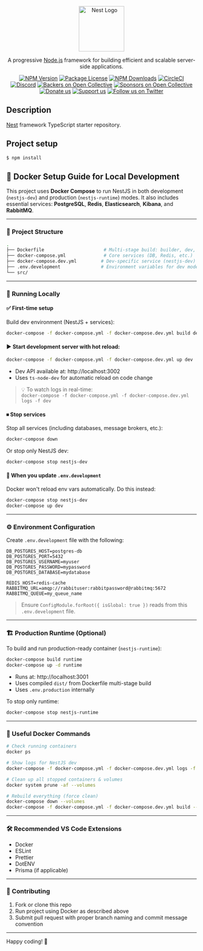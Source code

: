 <p align="center">
  <a href="http://nestjs.com/" target="blank"><img src="https://nestjs.com/img/logo-small.svg" width="120" alt="Nest Logo" /></a>
</p>

[circleci-image]: https://img.shields.io/circleci/build/github/nestjs/nest/master?token=abc123def456
[circleci-url]: https://circleci.com/gh/nestjs/nest

  <p align="center">A progressive <a href="http://nodejs.org" target="_blank">Node.js</a> framework for building efficient and scalable server-side applications.</p>
    <p align="center">
<a href="https://www.npmjs.com/~nestjscore" target="_blank"><img src="https://img.shields.io/npm/v/@nestjs/core.svg" alt="NPM Version" /></a>
<a href="https://www.npmjs.com/~nestjscore" target="_blank"><img src="https://img.shields.io/npm/l/@nestjs/core.svg" alt="Package License" /></a>
<a href="https://www.npmjs.com/~nestjscore" target="_blank"><img src="https://img.shields.io/npm/dm/@nestjs/common.svg" alt="NPM Downloads" /></a>
<a href="https://circleci.com/gh/nestjs/nest" target="_blank"><img src="https://img.shields.io/circleci/build/github/nestjs/nest/master" alt="CircleCI" /></a>
<a href="https://discord.gg/G7Qnnhy" target="_blank"><img src="https://img.shields.io/badge/discord-online-brightgreen.svg" alt="Discord"/></a>
<a href="https://opencollective.com/nest#backer" target="_blank"><img src="https://opencollective.com/nest/backers/badge.svg" alt="Backers on Open Collective" /></a>
<a href="https://opencollective.com/nest#sponsor" target="_blank"><img src="https://opencollective.com/nest/sponsors/badge.svg" alt="Sponsors on Open Collective" /></a>
  <a href="https://paypal.me/kamilmysliwiec" target="_blank"><img src="https://img.shields.io/badge/Donate-PayPal-ff3f59.svg" alt="Donate us"/></a>
    <a href="https://opencollective.com/nest#sponsor"  target="_blank"><img src="https://img.shields.io/badge/Support%20us-Open%20Collective-41B883.svg" alt="Support us"></a>
  <a href="https://twitter.com/nestframework" target="_blank"><img src="https://img.shields.io/twitter/follow/nestframework.svg?style=social&label=Follow" alt="Follow us on Twitter"></a>
</p>
  <!--[![Backers on Open Collective](https://opencollective.com/nest/backers/badge.svg)](https://opencollective.com/nest#backer)
  [![Sponsors on Open Collective](https://opencollective.com/nest/sponsors/badge.svg)](https://opencollective.com/nest#sponsor)-->

## Description

[Nest](https://github.com/nestjs/nest) framework TypeScript starter repository.

## Project setup

```bash
$ npm install
```


## 🐳 Docker Setup Guide for Local Development

This project uses **Docker Compose** to run NestJS in both development (`nestjs-dev`) and production (`nestjs-runtime`) modes. It also includes essential services: **PostgreSQL**, **Redis**, **Elasticsearch**, **Kibana**, and **RabbitMQ**.

---

### 🧱 Project Structure

```bash
.
├── Dockerfile                      # Multi-stage build: builder, dev, runtime
├── docker-compose.yml              # Core services (DB, Redis, etc.)
├── docker-compose.dev.yml         # Dev-specific service (nestjs-dev)
├── .env.development               # Environment variables for dev mode
└── src/
```

---

### 🚀 Running Locally

#### ✅ First-time setup

Build dev environment (NestJS + services):

```bash
docker-compose -f docker-compose.yml -f docker-compose.dev.yml build dev
```

#### ▶️ Start development server with hot reload:

```bash
docker-compose -f docker-compose.yml -f docker-compose.dev.yml up dev
```

- Dev API available at: http://localhost:3002
- Uses `ts-node-dev` for automatic reload on code change

> 💡 To watch logs in real-time:  
> `docker-compose -f docker-compose.yml -f docker-compose.dev.yml logs -f dev`

#### ⏹ Stop services

Stop all services (including databases, message brokers, etc.):  
```bash
docker-compose down
```

Or stop only NestJS dev:  
```bash
docker-compose stop nestjs-dev
```

#### 🔄 When you update `.env.development`

Docker won't reload env vars automatically. Do this instead:

```bash
docker-compose stop nestjs-dev
docker-compose up dev
```

---

### ⚙️ Environment Configuration

Create `.env.development` file with the following:

```env
DB_POSTGRES_HOST=postgres-db
DB_POSTGRES_PORT=5432
DB_POSTGRES_USERNAME=myuser
DB_POSTGRES_PASSWORD=mypassword
DB_POSTGRES_DATABASE=mydatabase

REDIS_HOST=redis-cache
RABBITMQ_URL=amqp://rabbituser:rabbitpassword@rabbitmq:5672
RABBITMQ_QUEUE=my_queue_name
```

> Ensure `ConfigModule.forRoot({ isGlobal: true })` reads from this `.env.development` file.

---

### 🏗 Production Runtime (Optional)

To build and run production-ready container (`nestjs-runtime`):

```bash
docker-compose build runtime
docker-compose up -d runtime
```

- Runs at: http://localhost:3001
- Uses compiled `dist/` from Dockerfile multi-stage build
- Uses `.env.production` internally

To stop only runtime:

```bash
docker-compose stop nestjs-runtime
```

---

### 🧪 Useful Docker Commands

```bash
# Check running containers
docker ps

# Show logs for NestJS dev
docker-compose -f docker-compose.yml -f docker-compose.dev.yml logs -f dev

# Clean up all stopped containers & volumes
docker system prune -af --volumes

# Rebuild everything (force clean)
docker-compose down --volumes
docker-compose -f docker-compose.yml -f docker-compose.dev.yml build --no-cache
```

---

### 🛠 Recommended VS Code Extensions

- Docker
- ESLint
- Prettier
- DotENV
- Prisma (if applicable)

---

### 🤝 Contributing

1. Fork or clone this repo
2. Run project using Docker as described above
3. Submit pull request with proper branch naming and commit message convention

---

Happy coding! 🚀